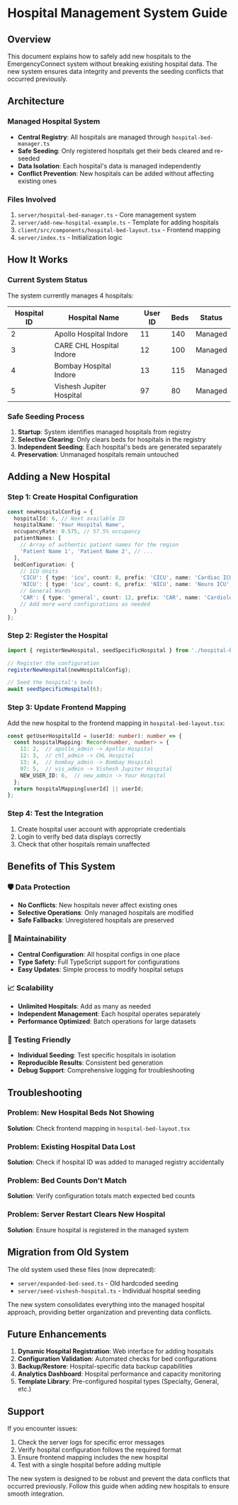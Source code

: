 # Hospital Management System Guide

## Overview

This document explains how to safely add new hospitals to the EmergencyConnect system without breaking existing hospital data. The new system ensures data integrity and prevents the seeding conflicts that occurred previously.

## Architecture

### Managed Hospital System
- **Central Registry**: All hospitals are managed through `hospital-bed-manager.ts`
- **Safe Seeding**: Only registered hospitals get their beds cleared and re-seeded
- **Data Isolation**: Each hospital's data is managed independently
- **Conflict Prevention**: New hospitals can be added without affecting existing ones

### Files Involved
1. `server/hospital-bed-manager.ts` - Core management system
2. `server/add-new-hospital-example.ts` - Template for adding hospitals
3. `client/src/components/hospital-bed-layout.tsx` - Frontend mapping
4. `server/index.ts` - Initialization logic

## How It Works

### Current System Status
The system currently manages 4 hospitals:

| Hospital ID | Hospital Name | User ID | Beds | Status |
|-------------|---------------|---------|------|--------|
| 2 | Apollo Hospital Indore | 11 | 140 | Managed |
| 3 | CARE CHL Hospital Indore | 12 | 100 | Managed |
| 4 | Bombay Hospital Indore | 13 | 115 | Managed |
| 5 | Vishesh Jupiter Hospital | 97 | 80 | Managed |

### Safe Seeding Process
1. **Startup**: System identifies managed hospitals from registry
2. **Selective Clearing**: Only clears beds for hospitals in the registry
3. **Independent Seeding**: Each hospital's beds are generated separately
4. **Preservation**: Unmanaged hospitals remain untouched

## Adding a New Hospital

### Step 1: Create Hospital Configuration
```typescript
const newHospitalConfig = {
  hospitalId: 6, // Next available ID
  hospitalName: 'Your Hospital Name',
  occupancyRate: 0.575, // 57.5% occupancy
  patientNames: [
    // Array of authentic patient names for the region
    'Patient Name 1', 'Patient Name 2', // ...
  ],
  bedConfiguration: {
    // ICU Units
    'CICU': { type: 'icu', count: 8, prefix: 'CICU', name: 'Cardiac ICU', floor: 3 },
    'NICU': { type: 'icu', count: 6, prefix: 'NICU', name: 'Neuro ICU', floor: 3 },
    // General Wards
    'CAR': { type: 'general', count: 12, prefix: 'CAR', name: 'Cardiology Ward', floor: 1 },
    // Add more ward configurations as needed
  }
};
```

### Step 2: Register the Hospital
```typescript
import { registerNewHospital, seedSpecificHospital } from './hospital-bed-manager';

// Register the configuration
registerNewHospital(newHospitalConfig);

// Seed the hospital's beds
await seedSpecificHospital(6);
```

### Step 3: Update Frontend Mapping
Add the new hospital to the frontend mapping in `hospital-bed-layout.tsx`:

```typescript
const getUserHospitalId = (userId: number): number => {
  const hospitalMapping: Record<number, number> = {
    11: 2,  // apollo_admin -> Apollo Hospital
    12: 3,  // chl_admin -> CHL Hospital  
    13: 4,  // bombay_admin -> Bombay Hospital
    97: 5,  // vis_admin -> Vishesh Jupiter Hospital
    NEW_USER_ID: 6,  // new_admin -> Your Hospital
  };
  return hospitalMapping[userId] || userId;
};
```

### Step 4: Test the Integration
1. Create hospital user account with appropriate credentials
2. Login to verify bed data displays correctly
3. Check that other hospitals remain unaffected

## Benefits of This System

### 🛡️ Data Protection
- **No Conflicts**: New hospitals never affect existing ones
- **Selective Operations**: Only managed hospitals are modified
- **Safe Fallbacks**: Unregistered hospitals are preserved

### 🔧 Maintainability  
- **Central Configuration**: All hospital configs in one place
- **Type Safety**: Full TypeScript support for configurations
- **Easy Updates**: Simple process to modify hospital setups

### 📈 Scalability
- **Unlimited Hospitals**: Add as many as needed
- **Independent Management**: Each hospital operates separately  
- **Performance Optimized**: Batch operations for large datasets

### 🧪 Testing Friendly
- **Individual Seeding**: Test specific hospitals in isolation
- **Reproducible Results**: Consistent bed generation
- **Debug Support**: Comprehensive logging for troubleshooting

## Troubleshooting

### Problem: New Hospital Beds Not Showing
**Solution**: Check frontend mapping in `hospital-bed-layout.tsx`

### Problem: Existing Hospital Data Lost
**Solution**: Check if hospital ID was added to managed registry accidentally

### Problem: Bed Counts Don't Match
**Solution**: Verify configuration totals match expected bed counts

### Problem: Server Restart Clears New Hospital
**Solution**: Ensure hospital is registered in the managed system

## Migration from Old System

The old system used these files (now deprecated):
- `server/expanded-bed-seed.ts` - Old hardcoded seeding
- `server/seed-vishesh-hospital.ts` - Individual hospital seeding

The new system consolidates everything into the managed hospital approach, providing better organization and preventing data conflicts.

## Future Enhancements

1. **Dynamic Hospital Registration**: Web interface for adding hospitals
2. **Configuration Validation**: Automated checks for bed configurations  
3. **Backup/Restore**: Hospital-specific data backup capabilities
4. **Analytics Dashboard**: Hospital performance and capacity monitoring
5. **Template Library**: Pre-configured hospital types (Specialty, General, etc.)

## Support

If you encounter issues:
1. Check the server logs for specific error messages
2. Verify hospital configuration follows the required format
3. Ensure frontend mapping includes the new hospital
4. Test with a single hospital before adding multiple

The new system is designed to be robust and prevent the data conflicts that occurred previously. Follow this guide when adding new hospitals to ensure smooth integration.